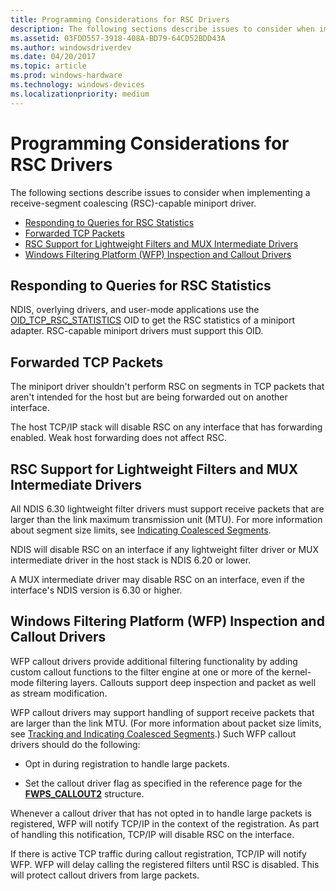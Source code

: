```yaml
---
title: Programming Considerations for RSC Drivers
description: The following sections describe issues to consider when implementing a receive-segment coalescing (RSC)-capable miniport driver.
ms.assetid: 03FDD557-3918-408A-BD79-64CD52BDD43A
ms.author: windowsdriverdev
ms.date: 04/20/2017
ms.topic: article
ms.prod: windows-hardware
ms.technology: windows-devices
ms.localizationpriority: medium
---
```


# Programming Considerations for RSC Drivers


The following sections describe issues to consider when implementing a receive-segment coalescing (RSC)-capable miniport driver.

-   [Responding to Queries for RSC Statistics](#responding-to-queries-for-rsc-statistics)
-   [Forwarded TCP Packets](#forwarded-tcp-packets)
-   [RSC Support for Lightweight Filters and MUX Intermediate Drivers](#rsc-support-for-lightweight-filters-and-mux-intermediate-drivers)
-   [Windows Filtering Platform (WFP) Inspection and Callout Drivers](#windows-filtering-platform-wfp-inspection-and-callout-drivers)

## Responding to Queries for RSC Statistics


NDIS, overlying drivers, and user-mode applications use the [OID\_TCP\_RSC\_STATISTICS](https://msdn.microsoft.com/library/windows/hardware/hh451929) OID to get the RSC statistics of a miniport adapter. RSC-capable miniport drivers must support this OID.

## Forwarded TCP Packets


The miniport driver shouldn't perform RSC on segments in TCP packets that aren't intended for the host but are being forwarded out on another interface.

The host TCP/IP stack will disable RSC on any interface that has forwarding enabled. Weak host forwarding does not affect RSC.

## RSC Support for Lightweight Filters and MUX Intermediate Drivers


All NDIS 6.30 lightweight filter drivers must support receive packets that are larger than the link maximum transmission unit (MTU). For more information about segment size limits, see [Indicating Coalesced Segments](indicating-coalesced-segments.md).

NDIS will disable RSC on an interface if any lightweight filter driver or MUX intermediate driver in the host stack is NDIS 6.20 or lower.

A MUX intermediate driver may disable RSC on an interface, even if the interface's NDIS version is 6.30 or higher.

## Windows Filtering Platform (WFP) Inspection and Callout Drivers


WFP callout drivers provide additional filtering functionality by adding custom callout functions to the filter engine at one or more of the kernel-mode filtering layers. Callouts support deep inspection and packet as well as stream modification.

WFP callout drivers may support handling of support receive packets that are larger than the link MTU. (For more information about packet size limits, see [Tracking and Indicating Coalesced Segments](https://msdn.microsoft.com/library/windows/hardware/jj853326).) Such WFP callout drivers should do the following:

-   Opt in during registration to handle large packets.

-   Set the callout driver flag as specified in the reference page for the [**FWPS\_CALLOUT2**](https://msdn.microsoft.com/library/windows/hardware/hh439700) structure.

Whenever a callout driver that has not opted in to handle large packets is registered, WFP will notify TCP/IP in the context of the registration. As part of handling this notification, TCP/IP will disable RSC on the interface.

If there is active TCP traffic during callout registration, TCP/IP will notify WFP. WFP will delay calling the registered filters until RSC is disabled. This will protect callout drivers from large packets.

 

 





